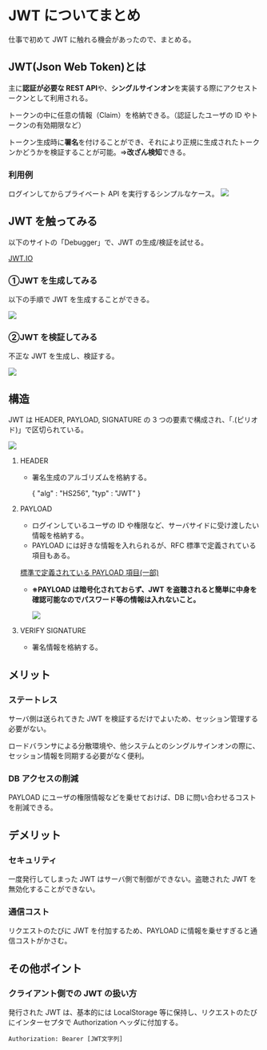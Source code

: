 # JWT についてまとめ

仕事で初めて JWT に触れる機会があったので、まとめる。

## JWT(Json Web Token)とは

主に**認証が必要な REST API**や、**シングルサインオン**を実装する際にアクセストークンとして利用される。

トークンの中に任意の情報（Claim）を格納できる。（認証したユーザの ID やトークンの有効期限など）

トークン生成時に**署名**を付けることができ、それにより正規に生成されたトークンかどうかを検証することが可能。⇒**改ざん検知**できる。

### 利用例

ログインしてからプライベート API を実行するシンプルなケース。
![](./jwt-introduction-1-97138c8a-beae-4774-ac49-d038425739e5.png)

## JWT を触ってみる

以下のサイトの「Debugger」で、JWT の生成/検証を試せる。

[JWT.IO](https://jwt.io)

### ①JWT を生成してみる

以下の手順で JWT を生成することができる。

![](./jwt-introduction-2-585aa0e0-8479-4f5e-8724-27756f782341.png)

### ②JWT を検証してみる

不正な JWT を生成し、検証する。

![](./jwt-introduction-3-91af68e8-f0fd-414f-81c8-94bf85d1525c.png)

## 構造

JWT は HEADER, PAYLOAD, SIGNATURE の 3 つの要素で構成され、「.(ピリオド)」で区切られている。

![](./jwt-introduction-4-6d8dce6d-e682-414b-9330-d5d074cd301e.png)

1. HEADER

   - 署名生成のアルゴリズムを格納する。

     {
     "alg" : "HS256",
     "typ" : "JWT"
     }

2. PAYLOAD

   - ログインしているユーザの ID や権限など、サーバサイドに受け渡したい情報を格納する。
   - PAYLOAD には好きな情報を入れられるが、RFC 標準で定義されている項目もある。

   [標準で定義されている PAYLOAD 項目(一部)](https://www.notion.so/b66c66c541ea4a8da2aa0b2697a3ba38)

   - **※PAYLOAD は暗号化されておらず、JWT を盗聴されると簡単に中身を確認可能なのでパスワード等の情報は入れないこと。**

     ![](./jwt-introduction-4-79083ea9-7059-426a-81c4-2976ea7f9742.png)

3. VERIFY SIGNATURE
   - 署名情報を格納する。

## メリット

### ステートレス

サーバ側は送られてきた JWT を検証するだけでよいため、セッション管理する必要がない。

ロードバランサによる分散環境や、他システムとのシングルサインオンの際に、セッション情報を同期する必要がなく便利。

### DB アクセスの削減

PAYLOAD にユーザの権限情報などを乗せておけば、DB に問い合わせるコストを削減できる。

## デメリット

### セキュリティ

一度発行してしまった JWT はサーバ側で制御ができない。盗聴された JWT を無効化することができない。

### 通信コスト

リクエストのたびに JWT を付加するため、PAYLOAD に情報を乗せすぎると通信コストがかさむ。

## その他ポイント

### クライアント側での JWT の扱い方

発行された JWT は、基本的には LocalStorage 等に保持し、リクエストのたびにインターセプタで Authorization ヘッダに付加する。

`Authorization: Bearer [JWT文字列]`
